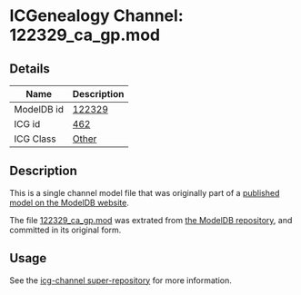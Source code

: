 # ICGenealogy Channel: 122329\_ca\_gp.mod

## Details

Name | Description
---- | -----------
ModelDB id | [122329](http://senselab.med.yale.edu/ModelDB/ShowModel.cshtml?model=122329)
ICG id | [462](http://icg.neurotheory.ox.ac.uk/channels/other/462)
ICG Class | [Other](http://icg.neurotheory.ox.ac.uk/channels/other)

## Description

This is a single channel model file that was originally part of a [published model on the ModelDB website](http://senselab.med.yale.edu/mModelDB/ShowModel.cshtml?model=122329).

The file [122329\_ca\_gp.mod](122329_ca_gp.mod) was extrated from [the ModelDB repository](http://senselab.med.yale.edu/ModelDB/ShowModel.cshtml?model=122329), and committed in its original form.

## Usage

See the [icg-channel super-repository](https://github.com/icgenealogy/icg-channels) for more information.